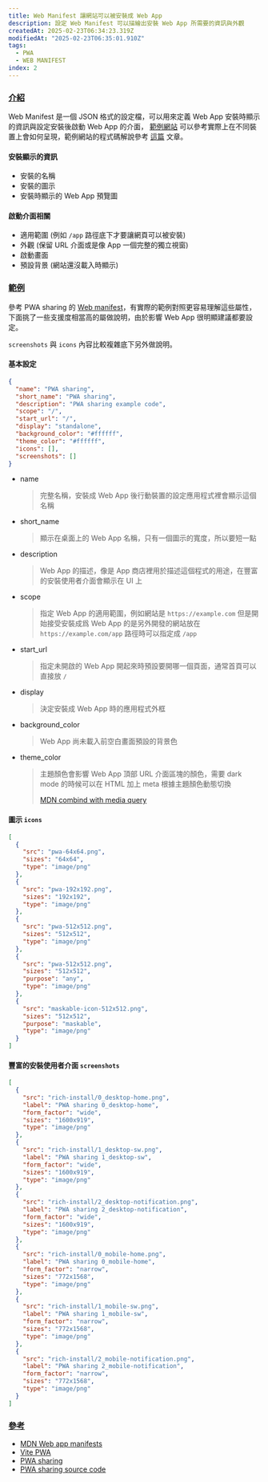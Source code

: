 ```yaml
---
title: Web Manifest 讓網站可以被安裝成 Web App
description: 設定 Web Manifest 可以描繪出安裝 Web App 所需要的資訊與外觀
createdAt: 2025-02-23T06:34:23.319Z
modifiedAt: "2025-02-23T06:35:01.910Z"
tags:
  - PWA
  - WEB MANIFEST
index: 2
---
```


### [介紹](#intro)

Web Manifest 是一個 JSON 格式的設定檔，可以用來定義 Web App 安裝時顯示的資訊與設定安裝後啟動 Web App 的介面，
[範例網站](https://pwa-sharing.pages.dev/) 可以參考實際上在不同裝置上會如何呈現，範例網站的程式碼解說參考 [這篇](/article/pwa/example/) 文章。

#### 安裝顯示的資訊

- 安裝的名稱
- 安裝的圖示
- 安裝時顯示的 Web App 預覽圖

#### 啟動介面相關

- 適用範圍 (例如 `/app` 路徑底下才要讓網頁可以被安裝)
- 外觀 (保留 URL 介面或是像 App 一個完整的獨立視窗)
- 啟動畫面
- 預設背景 (網站還沒載入時顯示)

### [範例](#example)

參考 PWA sharing 的 [Web manifest](https://pwa-sharing.pages.dev/manifest.webmanifest)，有實際的範例對照更容易理解這些屬性，下面挑了一些支援度相當高的屬做說明，由於影響 Web App 很明顯建議都要設定。

`screenshots` 與 `icons` 內容比較複雜底下另外做說明。

#### 基本設定

```json
{
  "name": "PWA sharing",
  "short_name": "PWA sharing",
  "description": "PWA sharing example code",
  "scope": "/",
  "start_url": "/",
  "display": "standalone",
  "background_color": "#ffffff",
  "theme_color": "#ffffff",
  "icons": [],
  "screenshots": []
}
```

- name
  > 完整名稱，安裝成 Web App 後行動裝置的設定應用程式裡會顯示這個名稱
- short_name
  > 顯示在桌面上的 Web App 名稱，只有一個圖示的寬度，所以要短一點
- description
  > Web App 的描述，像是 App 商店裡用於描述這個程式的用途，在豐富的安裝使用者介面會顯示在 UI 上
- scope
  > 指定 Web App 的適用範圍，例如網站是 `https://example.com` 但是開始接受安裝成爲 Web App 的是另外開發的網站放在 `https://example.com/app` 路徑時可以指定成 `/app`
- start_url
  > 指定未開啟的 Web App 開起來時預設要開哪一個頁面，通常首頁可以直接放 `/`
- display
  > 決定安裝成 Web App 時的應用程式外框
- background_color
  > Web App 尚未載入前空白畫面預設的背景色
- theme_color
  > 主題顏色會影響 Web App 頂部 URL 介面區塊的顏色，需要 dark mode 的時候可以在 HTML 加上 meta 根據主題顏色動態切換
  >
  > [MDN combind with media query](https://developer.mozilla.org/en-US/docs/Web/Progressive_web_apps/Manifest/Reference/theme_color#description)

#### 圖示 `icons`

```json
[
  {
    "src": "pwa-64x64.png",
    "sizes": "64x64",
    "type": "image/png"
  },
  {
    "src": "pwa-192x192.png",
    "sizes": "192x192",
    "type": "image/png"
  },
  {
    "src": "pwa-512x512.png",
    "sizes": "512x512",
    "type": "image/png"
  },
  {
    "src": "pwa-512x512.png",
    "sizes": "512x512",
    "purpose": "any",
    "type": "image/png"
  },
  {
    "src": "maskable-icon-512x512.png",
    "sizes": "512x512",
    "purpose": "maskable",
    "type": "image/png"
  }
]
```

#### 豐富的安裝使用者介面 `screenshots`

```json
[
  {
    "src": "rich-install/0_desktop-home.png",
    "label": "PWA sharing 0_desktop-home",
    "form_factor": "wide",
    "sizes": "1600x919",
    "type": "image/png"
  },
  {
    "src": "rich-install/1_desktop-sw.png",
    "label": "PWA sharing 1_desktop-sw",
    "form_factor": "wide",
    "sizes": "1600x919",
    "type": "image/png"
  },
  {
    "src": "rich-install/2_desktop-notification.png",
    "label": "PWA sharing 2_desktop-notification",
    "form_factor": "wide",
    "sizes": "1600x919",
    "type": "image/png"
  },
  {
    "src": "rich-install/0_mobile-home.png",
    "label": "PWA sharing 0_mobile-home",
    "form_factor": "narrow",
    "sizes": "772x1568",
    "type": "image/png"
  },
  {
    "src": "rich-install/1_mobile-sw.png",
    "label": "PWA sharing 1_mobile-sw",
    "form_factor": "narrow",
    "sizes": "772x1568",
    "type": "image/png"
  },
  {
    "src": "rich-install/2_mobile-notification.png",
    "label": "PWA sharing 2_mobile-notification",
    "form_factor": "narrow",
    "sizes": "772x1568",
    "type": "image/png"
  }
]
```

### [參考](#reference)

- [MDN Web app manifests](https://developer.mozilla.org/en-US/docs/Web/Progressive_web_apps/Manifest)
- [Vite PWA](https://vite-pwa-org.netlify.app/)
- [PWA sharing](https://pwa-sharing.pages.dev)
- [PWA sharing source code](https://github.com/sky172839465/pwa-sharing)

